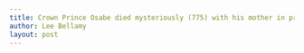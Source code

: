 ```yaml
---
title: Crown Prince Osabe died mysteriously (775) with his mother in prison
author: Lee Bellamy
layout: post
---
```

